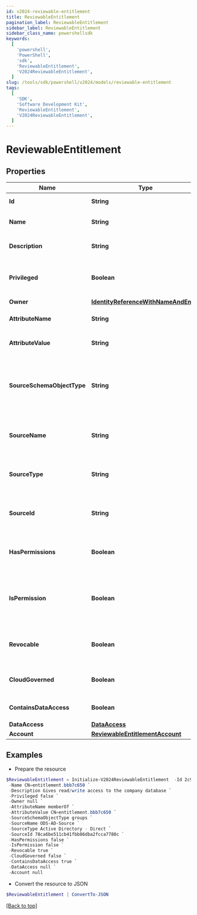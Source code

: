 ```yaml
---
id: v2024-reviewable-entitlement
title: ReviewableEntitlement
pagination_label: ReviewableEntitlement
sidebar_label: ReviewableEntitlement
sidebar_class_name: powershellsdk
keywords:
  [
    'powershell',
    'PowerShell',
    'sdk',
    'ReviewableEntitlement',
    'V2024ReviewableEntitlement',
  ]
slug: /tools/sdk/powershell/v2024/models/reviewable-entitlement
tags:
  [
    'SDK',
    'Software Development Kit',
    'ReviewableEntitlement',
    'V2024ReviewableEntitlement',
  ]
---
```


# ReviewableEntitlement

## Properties

| Name | Type | Description | Notes |
| --- | --- | --- | --- |
| **Id** | **String** | The id for the entitlement | [optional] |
| **Name** | **String** | The name of the entitlement | [optional] |
| **Description** | **String** | Information about the entitlement | [optional] |
| **Privileged** | **Boolean** | Indicates if the entitlement is a privileged entitlement | [optional] [default to $false] |
| **Owner** | [**IdentityReferenceWithNameAndEmail**](identity-reference-with-name-and-email) |  | [optional] |
| **AttributeName** | **String** | The name of the attribute on the source | [optional] |
| **AttributeValue** | **String** | The value of the attribute on the source | [optional] |
| **SourceSchemaObjectType** | **String** | The schema object type on the source used to represent the entitlement and its attributes | [optional] |
| **SourceName** | **String** | The name of the source for which this entitlement belongs | [optional] |
| **SourceType** | **String** | The type of the source for which the entitlement belongs | [optional] |
| **SourceId** | **String** | The ID of the source for which the entitlement belongs | [optional] |
| **HasPermissions** | **Boolean** | Indicates if the entitlement has permissions | [optional] [default to $false] |
| **IsPermission** | **Boolean** | Indicates if the entitlement is a representation of an account permission | [optional] [default to $false] |
| **Revocable** | **Boolean** | Indicates whether the entitlement can be revoked | [optional] [default to $false] |
| **CloudGoverned** | **Boolean** | True if the entitlement is cloud governed | [optional] [default to $false] |
| **ContainsDataAccess** | **Boolean** | True if the entitlement has DAS data | [optional] [default to $false] |
| **DataAccess** | [**DataAccess**](data-access) |  | [optional] |
| **Account** | [**ReviewableEntitlementAccount**](reviewable-entitlement-account) |  | [optional] |

## Examples

- Prepare the resource

```powershell
$ReviewableEntitlement = Initialize-V2024ReviewableEntitlement  -Id 2c918085718230600171993742c63558 `
 -Name CN=entitlement.bbb7c650 `
 -Description Gives read/write access to the company database `
 -Privileged false `
 -Owner null `
 -AttributeName memberOf `
 -AttributeValue CN=entitlement.bbb7c650 `
 -SourceSchemaObjectType groups `
 -SourceName ODS-AD-Source `
 -SourceType Active Directory - Direct `
 -SourceId 78ca6be511cb41fbb86dba2fcca7780c `
 -HasPermissions false `
 -IsPermission false `
 -Revocable true `
 -CloudGoverned false `
 -ContainsDataAccess true `
 -DataAccess null `
 -Account null
```

- Convert the resource to JSON

```powershell
$ReviewableEntitlement | ConvertTo-JSON
```

[[Back to top]](#)
